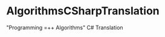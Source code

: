 AlgorithmsCSharpTranslation
===========================

"Programming =++ Algorithms" C# Translation

